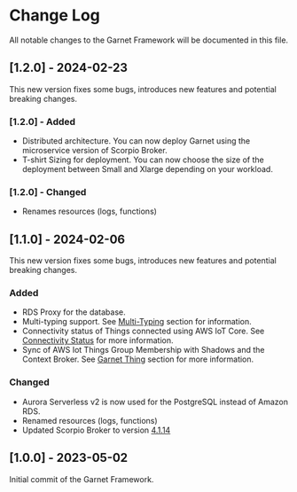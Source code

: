 # Change Log

All notable changes to the Garnet Framework will be documented in this file. 

## [1.2.0] - 2024-02-23 

This new version fixes some bugs, introduces new features and potential breaking changes. 

### [1.2.0] - Added 

- Distributed architecture. You can now deploy Garnet using the microservice version of Scorpio Broker. 
- T-shirt Sizing for deployment. You can now choose the size of the deployment between Small and Xlarge depending on your workload. 

### [1.2.0] - Changed

- Renames resources (logs, functions)

## [1.1.0] - 2024-02-06

This new version fixes some bugs, introduces new features and potential breaking changes. 

### Added 

- RDS Proxy for the database.  
- Multi-typing support. See [Multi-Typing](https://garnet-framework.dev/docs/how/context-broker#multi-typing) section for information.
- Connectivity status of Things connected using AWS IoT Core. See [Connectivity Status](https://garnet-framework.dev/docs/how/garnet-iot#connectivity-status) for more information. 
- Sync of AWS Iot Things Group Membership with Shadows and the Context Broker. See [Garnet Thing](https://garnet-framework.dev/docs/how/garnet-iot#a-garnet-thing) section for more information. 


### Changed

- Aurora Serverless v2 is now used for the PostgreSQL instead of Amazon RDS. 
- Renamed resources (logs, functions)
- Updated Scorpio Broker to version [4.1.14](https://gallery.ecr.aws/garnet/scorpio)



## [1.0.0] - 2023-05-02

Initial commit of the Garnet Framework. 